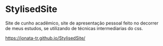 # StylisedSite
Site de cunho acadêmico, site de apresentação pessoal feito no decorrer de meus estudos, se utilizando de técnicas intermediarias do css.

https://jonata-tr.github.io/StylisedSite/
